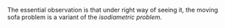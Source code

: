 The essential observation is that under right way of seeing it, the moving sofa problem is a variant of the _isodiametric problem_. 